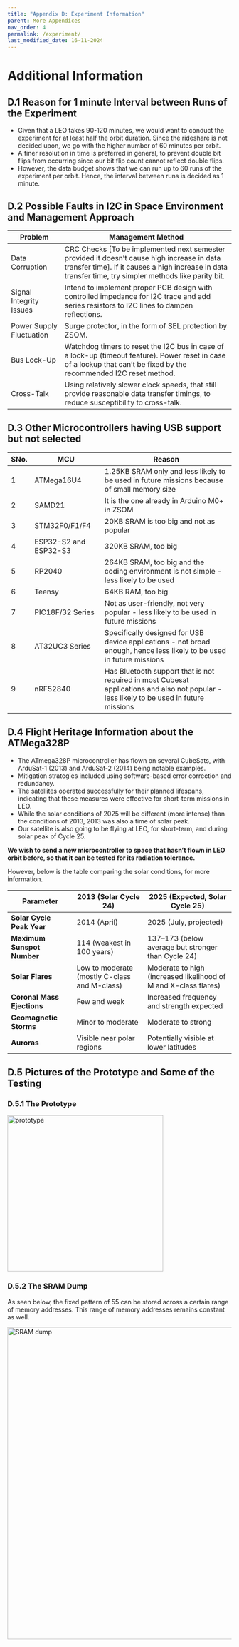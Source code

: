 ```yaml
---
title: "Appendix D: Experiment Information"
parent: More Appendices
nav_order: 4
permalink: /experiment/
last_modified_date: 16-11-2024
---
```


# Additional Information

## D.1 Reason for 1 minute Interval between Runs of the Experiment

<ul>
	<li>Given that a LEO takes 90-120 minutes, we would want to conduct the experiment for at least half the orbit duration. Since the rideshare is not decided upon, we go with the higher number of 60 minutes per orbit. </li>
	<li>A finer resolution in time is preferred in general, to prevent double bit flips from occurring since our bit flip count cannot reflect double flips. </li>
	<li>However, the data budget shows that we can run up to 60 runs of the experiment per orbit. Hence, the interval between runs is decided as 1 minute.</li>
</ul>


## D.2 Possible Faults in I2C in Space Environment and Management Approach

<table>
  <thead>
    <tr>
      <th>Problem</th>
      <th>Management Method</th>
    </tr>
  </thead>
  <tbody>
    <tr>
      <td>Data Corruption</td>
      <td>CRC Checks [To be implemented next semester provided it doesn’t cause high increase in data transfer time]. If it causes a high increase in data transfer time, try simpler methods like parity bit.</td>
    </tr>
    <tr>
      <td>Signal Integrity Issues</td>
      <td>Intend to implement proper PCB design with controlled impedance for I2C trace and add series resistors to I2C lines to dampen reflections.</td>
    </tr>
    <tr>
      <td>Power Supply Fluctuation</td>
      <td>Surge protector, in the form of SEL protection by ZSOM.</td>
    </tr>
    <tr>
      <td>Bus Lock-Up</td>
      <td>Watchdog timers to reset the I2C bus in case of a lock-up (timeout feature). Power reset in case of a lockup that can’t be fixed by the recommended I2C reset method.</td>
    </tr>
    <tr>
      <td>Cross-Talk</td>
      <td>Using relatively slower clock speeds, that still provide reasonable data transfer timings, to reduce susceptibility to cross-talk.</td>
    </tr>
  </tbody>
</table>



## D.3 Other Microcontrollers having USB support but not selected

<table>
  <thead>
    <tr>
      <th>SNo.</th>
      <th>MCU</th>
      <th>Reason</th>
    </tr>
  </thead>
  <tbody>
    <tr>
      <td>1</td>
      <td>ATMega16U4</td>
      <td>1.25KB SRAM only and less likely to be used in future missions because of small memory size</td>
    </tr>
    <tr>
      <td>2</td>
      <td>SAMD21</td>
      <td>It is the one already in Arduino M0+ in ZSOM</td>
    </tr>
    <tr>
      <td>3</td>
      <td>STM32F0/F1/F4</td>
      <td>20KB SRAM is too big and not as popular</td>
    </tr>
    <tr>
      <td>4</td>
      <td>ESP32-S2 and ESP32-S3</td>
      <td>320KB SRAM, too big</td>
    </tr>
    <tr>
      <td>5</td>
      <td>RP2040</td>
      <td>264KB SRAM, too big and the coding environment is not simple - less likely to be used</td>
    </tr>
    <tr>
      <td>6</td>
      <td>Teensy</td>
      <td>64KB RAM, too big</td>
    </tr>
    <tr>
      <td>7</td>
      <td>PIC18F/32 Series</td>
      <td>Not as user-friendly, not very popular - less likely to be used in future missions</td>
    </tr>
    <tr>
      <td>8</td>
      <td>AT32UC3 Series</td>
      <td>Specifically designed for USB device applications - not broad enough, hence less likely to be used in future missions</td>
    </tr>
    <tr>
      <td>9</td>
      <td>nRF52840</td>
      <td>Has Bluetooth support that is not required in most Cubesat applications and also not popular - less likely to be used in future missions</td>
    </tr>
  </tbody>
</table>


## D.4 Flight Heritage Information about the ATMega328P 

<ul>
	<li>The ATmega328P microcontroller has flown on several CubeSats, with ArduSat-1 (2013) and ArduSat-2 (2014) being notable examples. </li>
	<li>Mitigation strategies included using software-based error correction and redundancy. </li>
	<li> The satellites operated successfully for their planned lifespans, indicating that these measures were effective for short-term missions in LEO.</li>
	<li>While the solar conditions of 2025 will be different (more intense) than the conditions of 2013, 2013 was also a time of solar peak. </li>
	<li>Our satellite is also going to be flying at LEO, for short-term, and during solar peak of Cycle 25.</li>
</ul>

 <b>We wish to send a new microcontroller to space that hasn’t flown in LEO orbit before, so that it can be tested for its radiation tolerance.</b>

However, below is the table comparing the solar conditions, for more information. 

<table>
  <thead>
    <tr>
      <th>Parameter</th>
      <th>2013 (Solar Cycle 24)</th>
      <th>2025 (Expected, Solar Cycle 25)</th>
    </tr>
  </thead>
  <tbody>
    <tr>
      <td><strong>Solar Cycle Peak Year</strong></td>
      <td>2014 (April)</td>
      <td>2025 (July, projected)</td>
    </tr>
    <tr>
      <td><strong>Maximum Sunspot Number</strong></td>
      <td>114 (weakest in 100 years)</td>
      <td>137–173 (below average but stronger than Cycle 24)</td>
    </tr>
    <tr>
      <td><strong>Solar Flares</strong></td>
      <td>Low to moderate (mostly C-class and M-class)</td>
      <td>Moderate to high (increased likelihood of M and X-class flares)</td>
    </tr>
    <tr>
      <td><strong>Coronal Mass Ejections</strong></td>
      <td>Few and weak</td>
      <td>Increased frequency and strength expected</td>
    </tr>
    <tr>
      <td><strong>Geomagnetic Storms</strong></td>
      <td>Minor to moderate</td>
      <td>Moderate to strong</td>
    </tr>
    <tr>
      <td><strong>Auroras</strong></td>
      <td>Visible near polar regions</td>
      <td>Potentially visible at lower latitudes</td>
    </tr>
  </tbody>
</table>


## D.5 Pictures of the Prototype and Some of the Testing

### D.5.1 The Prototype

<img src="{{site.baseurl}}/assets/images/appendix_d/img_1.png" alt="prototype" width="350">

### D.5.2 The SRAM Dump
As seen below, the fixed pattern of 55 can be stored across a certain range of memory addresses. This range of memory addresses remains constant as well.

<img src="{{site.baseurl}}/assets/images/appendix_d/img_2.png" alt="SRAM dump" width="700">